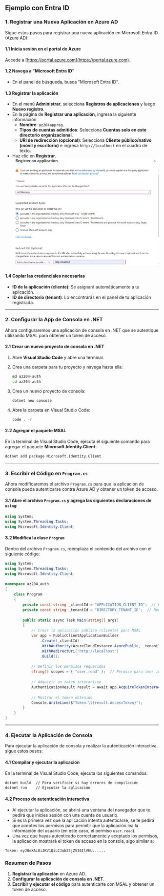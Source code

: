 
## Ejemplo con Entra ID

### 1. Registrar una Nueva Aplicación en Azure AD

Sigue estos pasos para registrar una nueva aplicación en Microsoft Entra ID (Azure AD):

#### 1.1 Inicia sesión en el portal de Azure
Accede a [https://portal.azure.com](https://portal.azure.com).

#### 1.2 Navega a "Microsoft Entra ID"
- En el panel de búsqueda, busca "Microsoft Entra ID".

#### 1.3 Registrar la aplicación
- En el menú **Administrar**, selecciona **Registros de aplicaciones** y luego **Nuevo registro**.
- En la página de **Registrar una aplicación**, ingresa la siguiente información:
  - **Nombre**: `az204appreg`.
  - **Tipos de cuentas admitidos**: Selecciona **Cuentas solo en este directorio organizacional**.
  - **URI de redirección (opcional)**: Selecciona **Cliente público/nativo (móvil y escritorio)** e ingresa `http://localhost` en el cuadro de texto.
- Haz clic en **Registrar**.
![alt text](image.png)
#### 1.4 Copiar las credenciales necesarias
- **ID de la aplicación (cliente)**: Se asignará automáticamente a tu aplicación.
- **ID de directorio (tenant)**: Lo encontrarás en el panel de tu aplicación registrada.

---

### 2. Configurar la App de Consola en .NET

Ahora configuraremos una aplicación de consola en .NET que se autentique utilizando MSAL para obtener un token de acceso.

#### 2.1 Crear un nuevo proyecto de consola en .NET

1. Abre **Visual Studio Code** y abre una terminal.
2. Crea una carpeta para tu proyecto y navega hasta ella:

   ```bash
   md az204-auth
   cd az204-auth
   ```

3. Crea un nuevo proyecto de consola:

   ```bash  
   dotnet new console
   ```

4. Abre la carpeta en Visual Studio Code:

   ```bash
   code . -r
   ```

#### 2.2 Agregar el paquete MSAL

En la terminal de Visual Studio Code, ejecuta el siguiente comando para agregar el paquete **Microsoft.Identity.Client**:

```bash
dotnet add package Microsoft.Identity.Client
```

---

### 3. Escribir el Código en `Program.cs`

Ahora modificaremos el archivo `Program.cs` para que la aplicación de consola pueda autenticarse contra Azure AD y obtener un token de acceso.

#### 3.1 Abre el archivo `Program.cs` y agrega las siguientes declaraciones de `using`:

```csharp
using System;
using System.Threading.Tasks;
using Microsoft.Identity.Client;
```

#### 3.2 Modifica la clase `Program`

Dentro del archivo `Program.cs`, reemplaza el contenido del archivo con el siguiente código:

```csharp 
using System;
using System.Threading.Tasks;
using Microsoft.Identity.Client;

namespace az204_auth
{
    class Program
    {
        private const string _clientId = "APPLICATION_CLIENT_ID";  // Reemplaza con el Client ID de tu app registrada
        private const string _tenantId = "DIRECTORY_TENANT_ID";  // Reemplaza con el Tenant ID de tu app registrada

        public static async Task Main(string[] args)
        {
            // Crear la aplicación pública (cliente) para MSAL
            var app = PublicClientApplicationBuilder
                .Create(_clientId)
                .WithAuthority(AzureCloudInstance.AzurePublic, _tenantId)
                .WithRedirectUri("http://localhost")
                .Build();

            // Definir los permisos requeridos
            string[] scopes = { "user.read" };  // Permiso para leer información del usuario

            // Adquirir un token interactivo
            AuthenticationResult result = await app.AcquireTokenInteractive(scopes).ExecuteAsync();

            // Mostrar el token obtenido
            Console.WriteLine($"Token:\t{result.AccessToken}");
        }
    }
}
```

---

### 4. Ejecutar la Aplicación de Consola

Para ejecutar la aplicación de consola y realizar la autenticación interactiva, sigue estos pasos:

#### 4.1 Compilar y ejecutar la aplicación

En la terminal de Visual Studio Code, ejecuta los siguientes comandos:

```bash
dotnet build  // Para verificar si hay errores de compilación
dotnet run    // Ejecutar la aplicación
```

#### 4.2 Proceso de autenticación interactiva

- Al ejecutar la aplicación, se abrirá una ventana del navegador que te pedirá que inicies sesión con una cuenta de usuario.
- Si es la primera vez que la aplicación intenta autenticarse, se te pedirá que aceptes los permisos para permitir que la aplicación lea la información del usuario (en este caso, el permiso `user.read`).
- Una vez que hayas autenticado correctamente y aceptado los permisos, la aplicación mostrará el token de acceso en la consola, algo similar a:

```bash
Token: eyJ0eXAiOiJKV1QiLCJub25jZSI6IlVhU......
```


### Resumen de Pasos

1. **Registrar la aplicación** en Azure AD.
2. **Configurar la aplicación de consola en .NET**.
3. **Escribir y ejecutar el código** para autenticarte con MSAL y obtener un token de acceso.
 